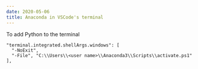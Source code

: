 ```yaml
---
date: 2020-05-06
title: Anaconda in VSCode's terminal
---
```


To add Python to the terminal

```
"terminal.integrated.shellArgs.windows": [
  "-NoExit",
  "-File", "C:\\Users\\<user name>\\Anaconda3\\Scripts\\activate.ps1"
],
```